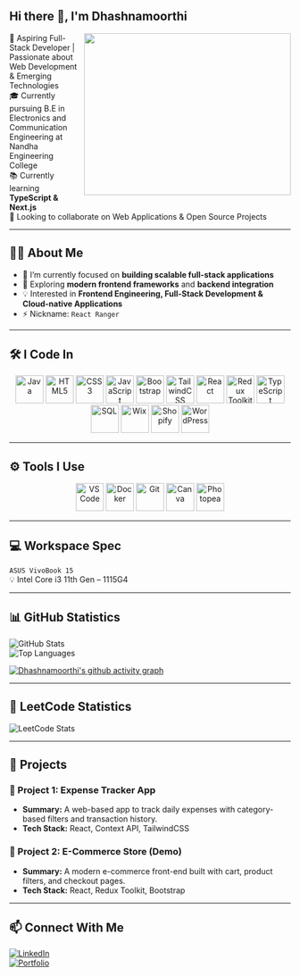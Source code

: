 ## Hi there 👋, I'm Dhashnamoorthi

<img align="right" width="370" height="290" src="https://i.pinimg.com/originals/47/f0/34/47f0342cec72b800463bf003eac1257e.gif">

🚀 Aspiring Full-Stack Developer | Passionate about Web Development & Emerging Technologies  
🎓 Currently pursuing B.E in Electronics and Communication Engineering at Nandha Engineering College  
📚 Currently learning **TypeScript & Next.js**  
🤝 Looking to collaborate on Web Applications & Open Source Projects  

---

## 👨‍💻 About Me
- 🔭 I’m currently focused on **building scalable full-stack applications**  
- 🌱 Exploring **modern frontend frameworks** and **backend integration**  
- 💡 Interested in **Frontend Engineering, Full-Stack Development & Cloud-native Applications**  
- ⚡ Nickname: `React Ranger`  

---

## 🛠️ I Code In
<p align="center">
  <img height="50" width="50" src="https://img.icons8.com/3d-fluency/48/java-coffee-cup-logo.png" alt="Java"/>
  <img height="50" width="50" src="https://img.icons8.com/arcade/48/html-5.png" alt="HTML5"/>
  <img height="50" width="50" src="https://img.icons8.com/fluency/48/css3.png" alt="CSS3"/>
  <img height="50" width="50" src="https://img.icons8.com/arcade/48/javascript.png" alt="JavaScript"/>
  <img height="50" width="50" src="https://img.icons8.com/fluency/48/bootstrap.png" alt="Bootstrap"/>
  <img height="50" width="50" src="https://img.icons8.com/color/48/tailwindcss.png" alt="TailwindCSS"/>
  <img height="50" width="50" src="https://img.icons8.com/external-tal-revivo-tritone-tal-revivo/48/external-react-a-javascript-library-for-building-user-interfaces-logo-tritone-tal-revivo.png" alt="React"/>
  <img height="50" width="50" src="https://img.icons8.com/color/48/redux.png" alt="Redux Toolkit"/>
  <img height="50" width="50" src="https://img.icons8.com/fluency/48/typescript--v2.png" alt="TypeScript"/>
  <img height="50" width="50" src="https://img.icons8.com/fluency/48/sql.png" alt="SQL"/>
  <img height="50" width="50" src="https://img.icons8.com/external-tal-revivo-bold-tal-revivo/48/external-wixcom-ltd-is-an-israeli-cloud-based-web-development-logo-bold-tal-revivo.png" alt="Wix"/>
  <img height="50" width="50" src="https://img.icons8.com/color/48/shopify.png" alt="Shopify"/>
  <img height="50" width="50" src="https://img.icons8.com/3d-fluency/48/wordpress.png" alt="WordPress"/>
</p>

---

## ⚙️ Tools I Use
<p align="center">
  <img height="50" width="50" src="https://img.icons8.com/color/48/visual-studio-code-2019.png" alt="VS Code"/>
  <img height="50" width="50" src="https://img.icons8.com/color/48/docker.png" alt="Docker"/>
  <img height="50" width="50" src="https://img.icons8.com/pulsar-gradient/48/git.png" alt="Git"/>
  <img height="50" width="50" src="https://img.icons8.com/fluency/48/canva.png" alt="Canva"/>
  <img height="50" width="50" src="https://img.icons8.com/color/48/photopea.png" alt="Photopea"/>
</p>

---

## 💻 Workspace Spec
`ASUS VivoBook 15`  
💡 Intel Core i3 11th Gen – 1115G4  

---

## 📊 GitHub Statistics
![GitHub Stats](https://github-readme-stats.vercel.app/api?username=dhashnamoorthipalanivel&show_icons=true&theme=radical)  
![Top Languages](https://github-readme-stats.vercel.app/api/top-langs/?username=dhashnamoorthipalanivel&layout=compact&theme=radical)  

[![Dhashnamoorthi's github activity graph](https://github-readme-activity-graph.vercel.app/graph?username=dhashnamoorthipalanivel&bg_color=0d1117&color=1b9d01&line=6e36a6&point=e6009d&area=true&hide_border=true)](https://github.com/ashutosh00710/github-readme-activity-graph)

---

## 🧩 LeetCode Statistics
![LeetCode Stats](https://leetcard.jacoblin.cool/Dhashnamoorthi_Palanivel?theme=dark&font=Poppins&ext=activity)  

---

## 📂 Projects  

### 🔹 Project 1: **Expense Tracker App**  
- **Summary:** A web-based app to track daily expenses with category-based filters and transaction history.  
- **Tech Stack:** React, Context API, TailwindCSS  

### 🔹 Project 2: **E-Commerce Store (Demo)**  
- **Summary:** A modern e-commerce front-end built with cart, product filters, and checkout pages.  
- **Tech Stack:** React, Redux Toolkit, Bootstrap  

---

## 📫 Connect With Me
[![LinkedIn](https://img.shields.io/badge/LinkedIn-blue?logo=linkedin&logoColor=white)](https://www.linkedin.com/in/dhashnamoorthi-palanivel)  
[![Portfolio](https://img.shields.io/badge/Portfolio-000?logo=vercel&logoColor=white)](https://your-portfolio-link.com)
